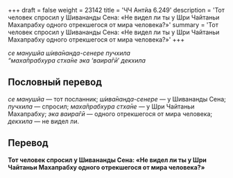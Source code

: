 +++
draft = false
weight = 23142
title = 'ЧЧ Антйа 6.249'
description = 'Тот человек спросил у Шивананды Сена: «Не видел ли ты у Шри Чайтаньи Махапрабху одного отрекшегося от мира человека?»'
summary = 'Тот человек спросил у Шивананды Сена: «Не видел ли ты у Шри Чайтаньи Махапрабху одного отрекшегося от мира человека?»'
+++

_се манушйа ш́ива̄нанда-сенере пучхила  
“маха̄прабхура стха̄не эка ‘ваира̄гӣ_’ _декхила_

## Пословный перевод

_се_ _манушйа_ — тот посланник; _ш́ива̄нанда_\-_сенере_ — у Шивананды Сена; _пучхила_ — спросил; _маха̄прабхура_ _стха̄не_ — у Шри Чайтаньи Махапрабху; _эка_ _ваира̄гӣ_ — одного отрекшегося от мира человека; _декхила_ — не видел ли.

## Перевод

**Тот человек спросил у Шивананды Сена: «Не видел ли ты у Шри Чайтаньи Махапрабху одного отрекшегося от мира человека?»**

